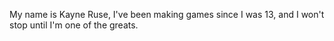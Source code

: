 My name is Kayne Ruse, I've been making games since I was 13, and I won't stop until I'm one of the greats.
